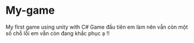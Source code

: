 # My-game
My first game using unity with C#
Game đầu tiên em làm nên vẫn còn một số chỗ lỗi em vẫn còn đang khắc phục ạ !!
